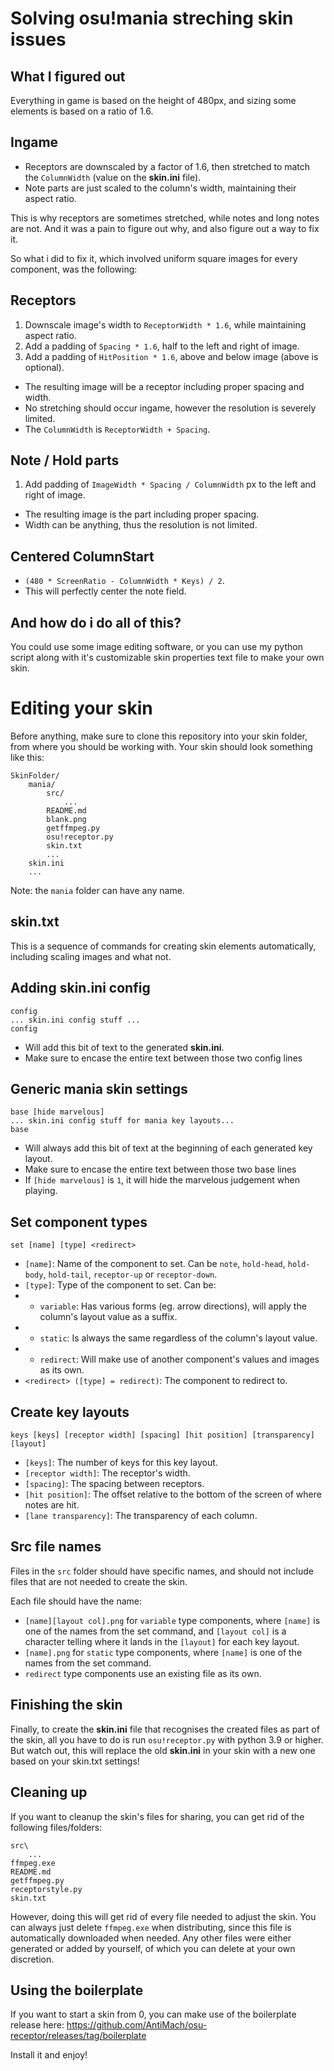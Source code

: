 # Solving osu!mania streching skin issues

## What I figured out
Everything in game is based on the height of 480px, and sizing some elements is based on a ratio of 1.6.

## Ingame
- Receptors are downscaled by a factor of 1.6, then stretched to match the `ColumnWidth` (value on the <b>skin.ini</b> file).
- Note parts are just scaled to the column's width, maintaining their aspect ratio.

This is why receptors are sometimes stretched, while notes and long notes are not.
And it was a pain to figure out why, and also figure out a way to fix it.

So what i did to fix it, which involved uniform square images for every component, was the following:

## Receptors
1. Downscale image's width to `ReceptorWidth * 1.6`, while maintaining aspect ratio.
2. Add a padding of `Spacing * 1.6`, half to the left and right of image.
3. Add a padding of `HitPosition * 1.6`, above and below image (above is optional).
- The resulting image will be a receptor including proper spacing and width.
- No stretching should occur ingame, however the resolution is severely limited.
- The `ColumnWidth` is `ReceptorWidth + Spacing`.

## Note / Hold parts
1. Add padding of `ImageWidth * Spacing / ColumnWidth` px to the left and right of image.
- The resulting image is the part including proper spacing.
- Width can be anything, thus the resolution is not limited.

## Centered ColumnStart
- `(480 * ScreenRatio - ColumnWidth * Keys) / 2`.
- This will perfectly center the note field.

## And how do i do all of this?
You could use some image editing software, or you can use my python script along with it's customizable skin properties text file to make your own skin.

# Editing your skin
Before anything, make sure to clone this repository into your skin folder, from where you should be working with.
Your skin should look something like this:
```
SkinFolder/
    mania/
        src/
            ...
        README.md
        blank.png
        getffmpeg.py
        osu!receptor.py
        skin.txt
        ...
    skin.ini
    ...
```
Note: the `mania` folder can have any name.

## skin.txt
This is a sequence of commands for creating skin elements automatically, including scaling images and what not.

## Adding <b>skin.ini</b> config
```
config
... skin.ini config stuff ...
config
```
- Will add this bit of text to the generated <b>skin.ini</b>.
- Make sure to encase the entire text between those two config lines

## Generic mania skin settings
```
base [hide marvelous]
... skin.ini config stuff for mania key layouts...
base
```
- Will always add this bit of text at the beginning of each generated key layout.
- Make sure to encase the entire text between those two base lines
- If `[hide marvelous]` is `1`, it will hide the marvelous judgement when playing.

## Set component types
`set [name] [type] <redirect>`
- `[name]`: Name of the component to set. Can be `note`, `hold-head`, `hold-body`, `hold-tail`, `receptor-up` or `receptor-down`.
- `[type]`: Type of the component to set. Can be:
- - `variable`: Has various forms (eg. arrow directions), will apply the column's layout value as a suffix.
- - `static`: Is always the same regardless of the column's layout value.
- - `redirect`: Will make use of another component's values and images as its own.
- `<redirect> ([type] = redirect)`: The component to redirect to.

## Create key layouts
`keys [keys] [receptor width] [spacing] [hit position] [transparency] [layout]`
- `[keys]`: The number of keys for this key layout.
- `[receptor width]`: The receptor's width.
- `[spacing]`: The spacing between receptors.
- `[hit position]`: The offset relative to the bottom of the screen of where notes are hit.
- `[lane transparency]`: The transparency of each column.

## Src file names
Files in the `src` folder should have specific names, and should not include files that are not needed to create the skin.

Each file should have the name:
- `[name][layout col].png` for `variable` type components, where `[name]` is one of the names from the set command, and `[layout col]` is a character telling where it lands in the `[layout]` for each key layout.
- `[name].png` for `static` type components, where `[name]` is one of the names from the set command.
- `redirect` type components use an existing file as its own.

## Finishing the skin
Finally, to create the <b>skin.ini</b> file that recognises the created files as part of the skin, all you have to do is run `osu!receptor.py` with python 3.9 or higher. But watch out, this will replace the old <b>skin.ini</b> in your skin with a new one based on your skin.txt settings!

## Cleaning up
If you want to cleanup the skin's files for sharing, you can get rid of the following files/folders:
```
src\
    ...
ffmpeg.exe
README.md
getffmpeg.py
receptorstyle.py
skin.txt
```
However, doing this will get rid of every file needed to adjust the skin.
You can always just delete `ffmpeg.exe` when distributing, since this file is automatically downloaded when needed.
Any other files were either generated or added by yourself, of which you can delete at your own discretion.

## Using the boilerplate
If you want to start a skin from 0, you can make use of the boilerplate release here: https://github.com/AntiMach/osu-receptor/releases/tag/boilerplate

Install it and enjoy!